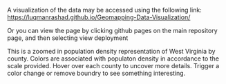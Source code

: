 A visualization of the data may be accessed using the following link: https://luqmanrashad.github.io/Geomapping-Data-Visualization/

Or you can view the page by clicking github pages on the main repository page, and then selecting view deployment

This is a zoomed in population density representation of West Virginia by county. Colors are associated with populaton density in accordance to the scale provided. Hover over each county to uncover more details. Trigger a color change or remove boundry to see something interesting.
